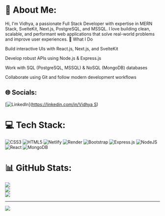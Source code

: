 # 💫 About Me:
Hi, I'm Vidhya, a passionate Full Stack Developer with expertise in MERN Stack, SvelteKit, Next.js, PostgreSQL, and MSSQL. I love building clean, scalable, and performant web applications that solve real-world problems and improve user experiences.
🔧 What I Do

Build interactive UIs with React.js, Next.js, and SvelteKit

Develop robust APIs using Node.js & Express.js

Work with SQL (PostgreSQL, MSSQL) & NoSQL (MongoDB) databases

Collaborate using Git and follow modern development workflows

## 🌐 Socials:
[![LinkedIn](https://img.shields.io/badge/LinkedIn-%230077B5.svg?logo=linkedin&logoColor=white)]([https://linkedin.com/in/Vidhya S](https://www.linkedin.com/in/vidhya-s-92884b27b/)) 

# 💻 Tech Stack:
![CSS3](https://img.shields.io/badge/css3-%231572B6.svg?style=for-the-badge&logo=css3&logoColor=white) ![HTML5](https://img.shields.io/badge/html5-%23E34F26.svg?style=for-the-badge&logo=html5&logoColor=white) ![Netlify](https://img.shields.io/badge/netlify-%23000000.svg?style=for-the-badge&logo=netlify&logoColor=#00C7B7) ![Render](https://img.shields.io/badge/Render-%46E3B7.svg?style=for-the-badge&logo=render&logoColor=white) ![Bootstrap](https://img.shields.io/badge/bootstrap-%238511FA.svg?style=for-the-badge&logo=bootstrap&logoColor=white) ![Express.js](https://img.shields.io/badge/express.js-%23404d59.svg?style=for-the-badge&logo=express&logoColor=%2361DAFB) ![NodeJS](https://img.shields.io/badge/node.js-6DA55F?style=for-the-badge&logo=node.js&logoColor=white) ![React](https://img.shields.io/badge/react-%2320232a.svg?style=for-the-badge&logo=react&logoColor=%2361DAFB) ![MongoDB](https://img.shields.io/badge/MongoDB-%234ea94b.svg?style=for-the-badge&logo=mongodb&logoColor=white)
# 📊 GitHub Stats:
![](https://github-readme-stats.vercel.app/api?username=vidhya0501&theme=radical&hide_border=false&include_all_commits=true&count_private=true)<br/>
![](https://github-readme-streak-stats.herokuapp.com/?user=vidhya0501&theme=radical&hide_border=false)<br/>
![](https://github-readme-stats.vercel.app/api/top-langs/?username=vidhya0501&theme=radical&hide_border=false&include_all_commits=true&count_private=true&layout=compact)

---
[![](https://visitcount.itsvg.in/api?id=vidhya0501&icon=0&color=0)](https://visitcount.itsvg.in)

<!-- Proudly created with GPRM ( https://gprm.itsvg.in ) -->
